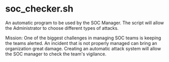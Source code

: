 # soc_checker.sh
An automatic program to be used by the SOC Manager. The script will allow the Administrator to choose different types of attacks.

Mission:
One of the biggest challenges in managing SOC teams is keeping the teams alerted. An incident that is not properly managed can bring an organization great damage.
Creating an automatic attack system will allow the SOC manager to check the team's vigilance.
